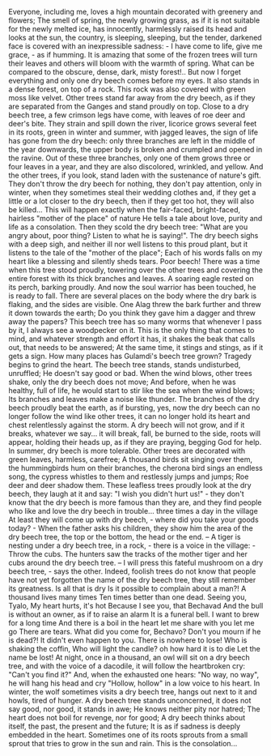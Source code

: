 Everyone, including me, loves a high mountain decorated with greenery and flowers; The smell of spring, the newly growing grass, as if it is not suitable for the newly melted ice, has innocently, harmlessly raised its head and looks at the sun, the country, is sleeping, sleeping, but the tender, darkened face is covered with an inexpressible sadness: - I have come to life, give me grace, - as if humming. It is amazing that some of the frozen trees will turn their leaves and others will bloom with the warmth of spring. What can be compared to the obscure, dense, dark, misty forest!..
But now I forget everything and only one dry beech comes before my eyes. It also stands in a dense forest, on top of a rock. This rock was also covered with green moss like velvet. Other trees stand far away from the dry beech, as if they are separated from the Ganges and stand proudly on top. Close to a dry beech tree, a few crimson legs have come, with leaves of roe deer and deer's bite. They strain and spill down the river, licorice grows several feet in its roots, green in winter and summer, with jagged leaves, the sign of life has gone from the dry beech: only three branches are left in the middle of the year downwards, the upper body is broken and crumpled and opened in the ravine. Out of these three branches, only one of them grows three or four leaves in a year, and they are also discolored, wrinkled, and yellow. And the other trees, if you look, stand laden with the sustenance of nature's gift. They don't throw the dry beech for nothing, they don't pay attention, only in winter, when they sometimes steal their wedding clothes and, if they get a little or a lot closer to the dry beech, then if they get too hot, they will also be killed... This will happen exactly when the fair-faced, bright-faced, hairless "mother of the place" of nature He tells a tale about love, purity and life as a consolation. Then they scold the dry beech tree: "What are you angry about, poor thing? Listen to what he is saying!".
The dry beech sighs with a deep sigh, and neither ill nor well listens to this proud plant, but it listens to the tale of the "mother of the place"; Each of his words falls on my heart like a blessing and silently sheds tears.
Poor beech! There was a time when this tree stood proudly, towering over the other trees and covering the entire forest with its thick branches and leaves. A soaring eagle rested on its perch, barking proudly. And now the soul warrior has been touched, he is ready to fall. There are several places on the body where the dry bark is flaking, and the sides are visible. One Alag threw the bark further and threw it down towards the earth; Do you think they gave him a dagger and threw away the papers? This beech tree has so many worms that whenever I pass by it, I always see a woodpecker on it. This is the only thing that comes to mind, and whatever strength and effort it has, it shakes the beak that calls out, that needs to be answered; At the same time, it stings and stings, as if it gets a sign. How many places has Gulamdi's beech tree grown? Tragedy begins to grind the heart. The beech tree stands, stands undisturbed, unruffled; He doesn't say good or bad.
When the wind blows, other trees shake, only the dry beech does not move; And before, when he was healthy, full of life, he would start to stir like the sea when the wind blows; Its branches and leaves make a noise like thunder. The branches of the dry beech proudly beat the earth, as if bursting, yes, now the dry beech can no longer follow the wind like other trees, it can no longer hold its heart and chest relentlessly against the storm. A dry beech will not grow, and if it breaks, whatever we say... it will break, fall, be burned to the side, roots will appear, holding their heads up, as if they are praying, begging God for help. In summer, dry beech is more tolerable. Other trees are decorated with green leaves, harmless, carefree; A thousand birds sit singing over them, the hummingbirds hum on their branches, the cherona bird sings an endless song, the cypress whistles to them and restlessly jumps and jumps; Roe deer and deer shadow them. These leafless trees proudly look at the dry beech, they laugh at it and say: "I wish you didn't hurt us!" - they don't know that the dry beech is more famous than they are, and they find people who like and love the dry beech in trouble... three times a day in the village At least they will come up with dry beech, - where did you take your goods today? - When the father asks his children, they show him the area of ​​the dry beech tree, the top or the bottom, the head or the end.
– A tiger is nesting under a dry beech tree, in a rock, - there is a voice in the village: - Throw the cubs. The hunters saw the tracks of the mother tiger and her cubs around the dry beech tree.
– I will press this fateful mushroom on a dry beech tree, - says the other.
Indeed, foolish trees do not know that people have not yet forgotten the name of the dry beech tree, they still remember its greatness.
Is all that is dry
Is it possible to complain about a man?!
A thousand lives many times
Ten times better than one dead.
Seeing you, Tyalo,
My heart hurts, it's hot
Because I see you, that Bechavad
And the bull is without an owner,
as if to raise an alarm
It is a funeral bell.
I want to brew for a long time
And there is a boil in the heart
let me share with you
let me go
There are tears.
What did you come for, Bechavo?
Don't you mourn if he is dead?!
It didn't even happen to you.
There is nowhere to lose!
Who is shaking the coffin,
Who will light the candle?
oh how hard it is to die
Let the name be lost!
At night, once in a thousand, an owl will sit on a dry beech tree, and with the voice of a dacodile, it will follow the heartbroken cry: "Can't you find it?" And, when the exhausted one hears: "No way, no way", he will hang his head and cry "Hollow, hollow" in a low voice to his heart.
In winter, the wolf sometimes visits a dry beech tree, hangs out next to it and howls, tired of hunger. A dry beech tree stands unconcerned, it does not say good, nor good, it stands in awe; He knows neither pity nor hatred; The heart does not boil for revenge, nor for good; A dry beech thinks about itself, the past, the present and the future; It is as if sadness is deeply embedded in the heart. Sometimes one of its roots sprouts from a small sprout that tries to grow in the sun and rain. This is the consolation...